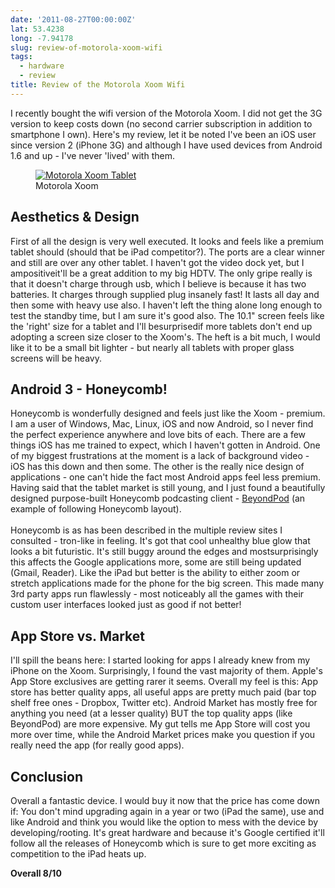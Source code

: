 ```yaml
---
date: '2011-08-27T00:00:00Z'
lat: 53.4238
long: -7.94178
slug: review-of-motorola-xoom-wifi
tags:
  - hardware
  - review
title: Review of the Motorola Xoom Wifi
---
```


I recently bought the wifi version of the Motorola Xoom. I did not get the 3G
version to keep costs down (no second carrier subscription in addition to
smartphone I own). Here's my review, let it be noted I've been an iOS user since
version 2 (iPhone 3G) and although I have used devices from Android 1.6 and up -
I've never 'lived' with them.

<figure>
<a href="/files/2011/08/Mot_Xoom_Wiki_jeh.jpg" title="Motorola Xoom"><img src="/files/2011/08/Mot_Xoom_Wiki_jeh.jpg" alt="Motorola Xoom Tablet" /></a>
<figcaption>Motorola Xoom</figcaption>
</figure>

## Aesthetics & Design

First of all the design is very well executed. It looks and feels like a premium
tablet should (should that be iPad competitor?). The ports are a clear winner
and still are over any other tablet. I haven't got the video dock yet, but I
ampositiveit'll be a great addition to my big HDTV. The only gripe really is
that it doesn't charge through usb, which I believe is because it has two
batteries. It charges through supplied plug insanely fast! It lasts all day and
then some with heavy use also. I haven't left the thing alone long enough to
test the standby time, but I am sure it's good also. The 10.1" screen feels like
the 'right' size for a tablet and I'll besurprisedif more tablets don't end up
adopting a screen size closer to the Xoom's. The heft is a bit much, I would
like it to be a small bit lighter - but nearly all tablets with proper glass
screens will be heavy.

## Android 3 - Honeycomb!

Honeycomb is wonderfully designed and feels just like the Xoom - premium. I am a
user of Windows, Mac, Linux, iOS and now Android, so I never find the perfect
experience anywhere and love bits of each. There are a few things iOS has me
trained to expect, which I haven't gotten in Android. One of my biggest
frustrations at the moment is a lack of background video - iOS has this down and
then some. The other is the really nice design of applications - one can't hide
the fact most Android apps feel less premium. Having said that the tablet market
is still young, and I just found a beautifully designed purpose-built Honeycomb
podcasting client - [BeyondPod][BP] (an example of following Honeycomb
layout).<br /><br />Honeycomb is as has been described in the multiple review
sites I consulted - tron-like in feeling. It's got that cool unhealthy blue glow
that looks a bit futuristic. It's still buggy around the edges and
mostsurprisingly this affects the Google applications more, some are still being
updated (Gmail, Reader). Like the iPad but better is the ability to either zoom
or stretch applications made for the phone for the big screen. This made many
3rd party apps run flawlessly - most noticeably all the games with their custom
user interfaces looked just as good if not better!

## App Store vs. Market

I'll spill the beans here: I started looking for apps I already knew from my
iPhone on the Xoom. Surprisingly, I found the vast majority of them. Apple's App
Store exclusives are getting rarer it seems. Overall my feel is this: App store
has better quality apps, all useful apps are pretty much paid (bar top shelf
free ones - Dropbox, Twitter etc). Android Market has mostly free for anything
you need (at a lesser quality) BUT the top quality apps (like BeyondPod) are
more expensive. My gut tells me App Store will cost you more over time, while
the Android Market prices make you question if you really need the app (for
really good apps).

## Conclusion

Overall a fantastic device. I would buy it now that the price has come down if:
You don't mind upgrading again in a year or two (iPad the same), use and like
Android and think you would like the option to mess with the device by
developing/rooting. It's great hardware and because it's Google certified it'll
follow all the releases of Honeycomb which is sure to get more exciting as
competition to the iPad heats up.

**Overall 8/10**

[BP]: http://www.beyondpod.mobi/
